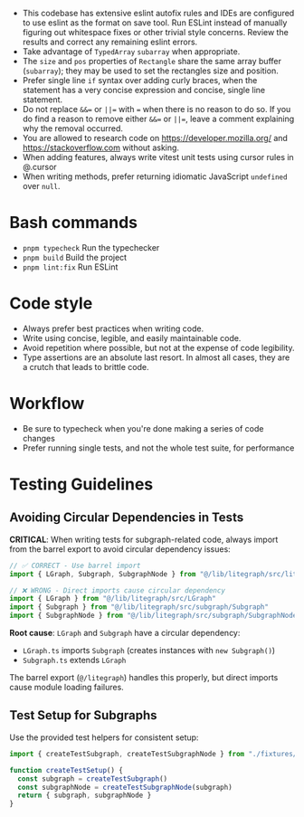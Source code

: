 - This codebase has extensive eslint autofix rules and IDEs are configured to use eslint as the format on save tool. Run ESLint instead of manually figuring out whitespace fixes or other trivial style concerns. Review the results and correct any remaining eslint errors.
- Take advantage of `TypedArray` `subarray` when appropriate.
- The `size` and `pos` properties of `Rectangle` share the same array buffer (`subarray`); they may be used to set the rectangles size and position.
- Prefer single line `if` syntax over adding curly braces, when the statement has a very concise expression and concise, single line statement.
- Do not replace `&&=` or `||=` with `=` when there is no reason to do so. If you do find a reason to remove either `&&=` or `||=`, leave a comment explaining why the removal occurred.
- You are allowed to research code on https://developer.mozilla.org/ and https://stackoverflow.com without asking.
- When adding features, always write vitest unit tests using cursor rules in @.cursor
- When writing methods, prefer returning idiomatic JavaScript `undefined` over `null`.

# Bash commands

- `pnpm typecheck` Run the typechecker
- `pnpm build` Build the project
- `pnpm lint:fix` Run ESLint

# Code style

- Always prefer best practices when writing code.
- Write using concise, legible, and easily maintainable code.
- Avoid repetition where possible, but not at the expense of code legibility.
- Type assertions are an absolute last resort. In almost all cases, they are a crutch that leads to brittle code.

# Workflow

- Be sure to typecheck when you're done making a series of code changes
- Prefer running single tests, and not the whole test suite, for performance

# Testing Guidelines

## Avoiding Circular Dependencies in Tests

**CRITICAL**: When writing tests for subgraph-related code, always import from the barrel export to avoid circular dependency issues:

```typescript
// ✅ CORRECT - Use barrel import
import { LGraph, Subgraph, SubgraphNode } from "@/lib/litegraph/src/litegraph"

// ❌ WRONG - Direct imports cause circular dependency
import { LGraph } from "@/lib/litegraph/src/LGraph"
import { Subgraph } from "@/lib/litegraph/src/subgraph/Subgraph" 
import { SubgraphNode } from "@/lib/litegraph/src/subgraph/SubgraphNode"
```

**Root cause**: `LGraph` and `Subgraph` have a circular dependency:
- `LGraph.ts` imports `Subgraph` (creates instances with `new Subgraph()`)
- `Subgraph.ts` extends `LGraph` 

The barrel export (`@/litegraph`) handles this properly, but direct imports cause module loading failures.

## Test Setup for Subgraphs

Use the provided test helpers for consistent setup:

```typescript
import { createTestSubgraph, createTestSubgraphNode } from "./fixtures/subgraphHelpers"

function createTestSetup() {
  const subgraph = createTestSubgraph()
  const subgraphNode = createTestSubgraphNode(subgraph)
  return { subgraph, subgraphNode }
}
```
